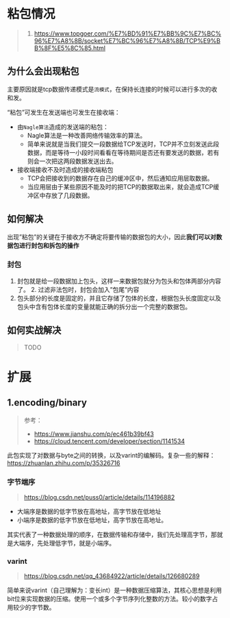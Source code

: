 # 粘包情况
> 1. https://www.topgoer.com/%E7%BD%91%E7%BB%9C%E7%BC%96%E7%A8%8B/socket%E7%BC%96%E7%A8%8B/TCP%E9%BB%8F%E5%8C%85.html


## 为什么会出现粘包
主要原因就是tcp数据传递模式是`流模式`，在保持长连接的时候可以进行多次的收和发。

“粘包”可发生在发送端也可发生在接收端：
- 由`Nagle算法`造成的发送端的粘包：
  - Nagle算法是一种改善网络传输效率的算法。
  - 简单来说就是当我们提交一段数据给TCP发送时，TCP并不立刻发送此段数据，而是等待一小段时间看看在等待期间是否还有要发送的数据，若有则会一次把这两段数据发送出去。
- 接收端接收不及时造成的接收端粘包
  - TCP会把接收到的数据存在自己的缓冲区中，然后通知应用层取数据。
  - 当应用层由于某些原因不能及时的把TCP的数据取出来，就会造成TCP缓冲区中存放了几段数据。


## 如何解决
出现”粘包”的关键在于接收方不确定将要传输的数据包的大小，因此**我们可以对数据包进行封包和拆包的操作**

### 封包
1. 封包就是给一段数据加上包头，这样一来数据包就分为包头和包体两部分内容了。 
   2. 过滤非法包时，封包会加入”包尾”内容
2. 包头部分的长度是固定的，并且它存储了包体的长度，根据包头长度固定以及包头中含有包体长度的变量就能正确的拆分出一个完整的数据包。


## 如何实战解决
> TODO


# 扩展

## 1.encoding/binary
> 参考：
> - https://www.jianshu.com/p/ec461b39bf43
> - https://cloud.tencent.com/developer/section/1141534

此包实现了对数据与byte之间的转换，以及varint的编解码。复杂一些的解释：https://zhuanlan.zhihu.com/p/35326716

### 字节端序
> https://blog.csdn.net/puss0/article/details/114196882

- 大端序是数据的低字节放在高地址，高字节放在低地址
- 小端序是数据的低字节放在低地址，高字节放在高地址。

其实代表了一种数据处理的顺序，在数据传输和存储中，我们先处理高字节，那就是大端序，先处理低字节，就是小端序。


### varint
> https://blog.csdn.net/qq_43684922/article/details/126680289

简单来说varint（自己理解为：变长int）是一种数据压缩算法，其核心思想是利用bit位来实现数据的压缩。使用一个或多个字节序列化整数的方法。较小的数字占用较少的字节数。